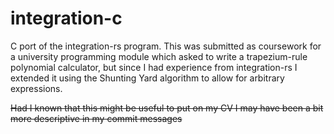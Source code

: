 # integration-c
C port of the integration-rs program. This was submitted as coursework for a university programming module which asked to write a trapezium-rule polynomial calculator, but since I had experience from integration-rs I extended it using the Shunting Yard algorithm to allow for arbitrary expressions.

~~Had I known that this might be useful to put on my CV I may have been a bit more descriptive in my commit messages~~
